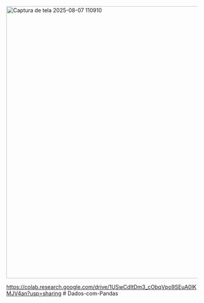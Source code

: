 <img width="1837" height="717" alt="Captura de tela 2025-08-07 110910" src="https://github.com/user-attachments/assets/f5642ddc-bcb8-407b-a259-9b534a6cfd50" />


https://colab.research.google.com/drive/1USwCdItDm3_cObqVpo9SEuA0lKMJV4an?usp=sharing # Dados-com-Pandas
